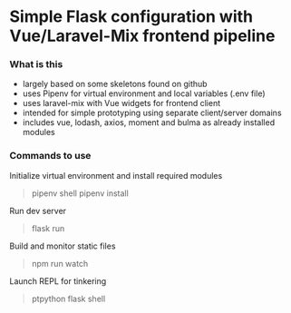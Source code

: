 # Simple Flask configuration with Vue/Laravel-Mix frontend pipeline

### What is this

- largely based on some skeletons found on github
- uses Pipenv for virtual environment and local variables (.env file)
- uses laravel-mix with Vue widgets for frontend client
- intended for simple prototyping using separate client/server domains
- includes vue, lodash, axios, moment and bulma as already installed modules

### Commands to use

Initialize virtual environment and install required modules
> pipenv shell
> pipenv install

Run dev server
> flask run

Build and monitor static files
> npm run watch

Launch REPL for tinkering
> ptpython
> flask shell
